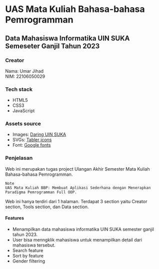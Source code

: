 # UAS Mata Kuliah Bahasa-bahasa Pemrogramman

## Data Mahasiswa Informatika UIN SUKA Semeseter Ganjil Tahun 2023

### Creator
Nama: Umar Jihad
<br>
NIM: 22106050029

### Tech stack
<ul>
    <li>HTML5</li>
    <li>CSS3</li>
    <li>JavaScript</li>
</ul>

### Assets source
<ul>
    <li>
        Images: <a href="https://daring.uin-suka.ac.id/">Daring UIN SUKA</a>
    </li>
    <li>
        SVGs: <a href="https://tabler-icons.io/">Tabler icons</a>
    </li>
    <li>
        Font: <a href="https://fonts.google.com/">Google fonts</a>
    </li>
</ul>

### Penjelasan 

Web ini merupakan tugas project Ulangan Akhir Semester Mata Kuliah Bahasa-bahasa Pemrogramman.

```
Note
UAS Mata Kuliah BBP: Membuat Aplikasi Sederhana dengan Menerapkan Paradigma Pemrogramman Full OOP.
```

Web ini hanya terdiri dari 1 halaman. Terdapat 3 section yaitu Creator section, Tools section, dan Data section.

#### Features
<ul>
    <li>Menampilkan data mahasiswa informatika UIN SUKA semester ganjil tahun 2023.</li>
    <li>User bisa menngklik mahasiswa untuk menampilkan detail dari mahasiswa tersebut.</li>
    <li>Search feature</li>
    <li>Sort by feature</li>
    <li>Gender filtering</li>
</ul>